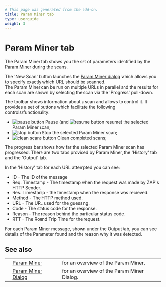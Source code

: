 ```yaml
---
# This page was generated from the add-on.
title: Param Miner tab
type: userguide
weight: 3
---
```


# Param Miner tab

The Param Miner tab shows you the set of parameters identified by the [Param Miner](/docs/desktop/addons/parameter-miner/) during the scans.

The 'New Scan' button launches the [Param Miner dialog](/docs/desktop/addons/parameter-miner/dialog/) which allows you
to specify exactly which URL should be scanned.  
The Param Miner can be run on multiple URLs in parallel and the results for each scan are
shown by selecting the scan via the 'Progress' pull-down.

The toolbar shows information about a scan and allows to control it. It provides a
set of buttons which facilitate the following controls/functionality:

* ![pause button](/docs/desktop/addons/parameter-miner/images/pause.png) Pause (and ![resume button](/docs/desktop/addons/parameter-miner/images/play.png) resume) the selected Param Miner scan;
* ![stop button](/docs/desktop/addons/parameter-miner/images/stop.png) Stop the selected Param Miner scan;
* ![clean scans button](/docs/desktop/addons/parameter-miner/images/broom.png) Clean completed scans;

The progress bar shows how far the selected Param Miner scan has progressed. There are two tabs provided by Param Miner, the 'History' tab and the 'Output' tab.

In the 'History' tab for each URL attempted you can see:

* ID - The ID of the message
* Req. Timestamp - The timestamp when the request was made by ZAP's HTTP Sender.
* Res. Timestamp - the timestamp when the response was recieved.
* Method - The HTTP method used.
* URL - The URL used for the guessing.
* Code - The status code for the response.
* Reason - The reason behind the particular status code.
* RTT - The Round Trip Time for the request.

For each Param Miner message, shown under the Output tab, you can see details of the Parameter found and the
reason why it was detected.

## See also

|   |                                                                    |                                            |
|---|--------------------------------------------------------------------|--------------------------------------------|
|   | [Param Miner](/docs/desktop/addons/parameter-miner/)               | for an overview of the Param Miner.        |
|   | [Param Miner Dialog](/docs/desktop/addons/parameter-miner/dialog/) | for an overview of the Param Miner Dialog. |
